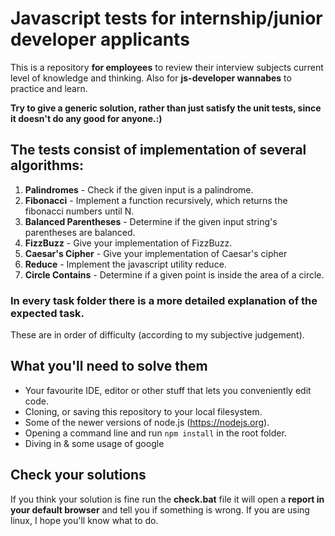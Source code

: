 # Javascript tests for internship/junior developer applicants
This is a repository **for employees** to review their interview subjects current level of knowledge and thinking. Also for **js-developer wannabes** to practice and learn. 

**Try to give a generic solution, rather than just satisfy the unit tests, since it doesn't do any good for anyone.:)**

## The tests consist of implementation of several algorithms:
1. **Palindromes** - Check if the given input is a palindrome.
2. **Fibonacci** - Implement a function recursively, which returns the fibonacci numbers until N.
3. **Balanced Parentheses** - Determine if the given input string's parentheses are balanced.
4. **FizzBuzz** - Give your implementation of FizzBuzz.
5. **Caesar's Cipher** - Give your implementation of Caesar's cipher
6. **Reduce** - Implement the javascript utility reduce.
7. **Circle Contains** - Determine if a given point is inside the area of a circle.

### In every task folder there is a more detailed explanation of the expected task.
These are in order of difficulty (according to my subjective judgement).

## What you'll need to solve them
* Your favourite IDE, editor or other stuff that lets you conveniently edit code.
* Cloning, or saving this repository to your local filesystem.
* Some of the newer versions of node.js (https://nodejs.org).
* Opening a command line and run ```npm install``` in the root folder.
* Diving in & some usage of google

## Check your solutions
If you think your solution is fine run the **check.bat** file it will open a **report in your default browser** and tell you if something is wrong. If you are using linux, I hope you'll know what to do.
